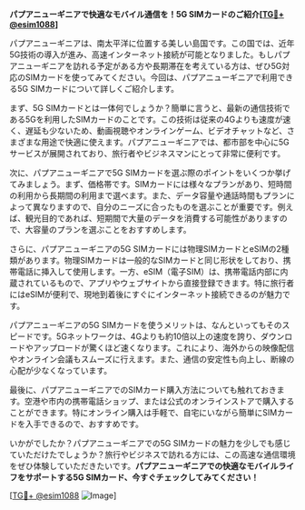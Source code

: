 **パプアニューギニアで快適なモバイル通信を！5G SIMカードのご紹介[[TG💪+ @esim1088](https://t.me/s/esim1088)]**

パプアニューギニアは、南太平洋に位置する美しい島国です。この国では、近年5G技術の導入が進み、高速インターネット接続が可能となりました。もしパプアニューギニアを訪れる予定がある方や長期滞在を考えている方は、ぜひ5G対応のSIMカードを使ってみてください。今回は、パプアニューギニアで利用できる5G SIMカードについて詳しくご紹介します。

まず、5G SIMカードとは一体何でしょうか？簡単に言うと、最新の通信技術である5Gを利用したSIMカードのことです。この技術は従来の4Gよりも速度が速く、遅延も少ないため、動画視聴やオンラインゲーム、ビデオチャットなど、さまざまな用途で快適に使えます。パプアニューギニアでは、都市部を中心に5Gサービスが展開されており、旅行者やビジネスマンにとって非常に便利です。

次に、パプアニューギニアで5G SIMカードを選ぶ際のポイントをいくつか挙げてみましょう。まず、価格帯です。SIMカードには様々なプランがあり、短時間の利用から長期間の利用まで選べます。また、データ容量や通話時間もプランによって異なりますので、自分のニーズに合ったものを選ぶことが重要です。例えば、観光目的であれば、短期間で大量のデータを消費する可能性がありますので、大容量のプランを選ぶことをおすすめします。

さらに、パプアニューギニアの5G SIMカードには物理SIMカードとeSIMの2種類があります。物理SIMカードは一般的なSIMカードと同じ形状をしており、携帯電話に挿入して使用します。一方、eSIM（電子SIM）は、携帯電話内部に内蔵されているもので、アプリやウェブサイトから直接登録できます。特に旅行者にはeSIMが便利で、現地到着後にすぐにインターネット接続できるのが魅力です。

パプアニューギニアの5G SIMカードを使うメリットは、なんといってもそのスピードです。5Gネットワークは、4Gよりも約10倍以上の速度を誇り、ダウンロードやアップロードが驚くほど速くなります。これにより、海外からの映像配信やオンライン会議もスムーズに行えます。また、通信の安定性も向上し、断線の心配が少なくなっています。

最後に、パプアニューギニアでのSIMカード購入方法についても触れておきます。空港や市内の携帯電話ショップ、または公式のオンラインストアで購入することができます。特にオンライン購入は手軽で、自宅にいながら簡単にSIMカードを入手できるので、おすすめです。

いかがでしたか？パプアニューギニアでの5G SIMカードの魅力を少しでも感じていただけたでしょうか？旅行やビジネスで訪れる方には、この高速な通信環境をぜひ体験していただきたいです。**パプアニューギニアでの快適なモバイルライフをサポートする5G SIMカード、今すぐチェックしてみてください！**

[[TG💪+ @esim1088](https://t.me/s/esim1088) ![Image](https://i.postimg.cc/Y0z9fWf4/image.png)]